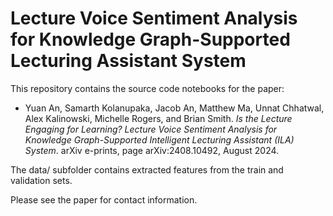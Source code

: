 # Lecture Voice Sentiment Analysis for Knowledge Graph-Supported Lecturing Assistant System

This repository contains the source code notebooks for the paper: 

- Yuan An, Samarth Kolanupaka, Jacob An, Matthew Ma, Unnat Chhatwal, Alex Kalinowski, Michelle Rogers, and Brian Smith. *Is the Lecture Engaging for Learning? Lecture Voice Sentiment Analysis for Knowledge Graph-Supported Intelligent Lecturing Assistant (ILA) System*. arXiv e-prints, page arXiv:2408.10492, August 2024.
  
The data/ subfolder contains extracted features from the train and validation sets.

Please see the paper for contact information. 
